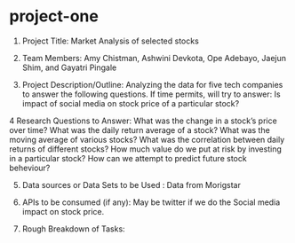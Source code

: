 # project-one

1.  Project Title: Market Analysis of selected stocks

2. Team Members: Amy Chistman, Ashwini Devkota, Ope Adebayo, Jaejun Shim, and Gayatri Pingale

3. Project Description/Outline: 
  Analyzing the data for five tech companies to answer the following questions.
  If time permits, will try to answer: Is impact of social media on stock price of a particular stock?

 4 Research Questions to Answer:
   What was the change in a stock’s price over time?
   What was the daily return average of a stock?
   What was the moving average of various stocks?
   What was the correlation between daily returns of different stocks?
   How much value do we put at risk by investing in a particular stock?
   How can we attempt to predict future stock beheviour?


5. Data sources or Data Sets to be Used  : Data from Morigstar

6. APIs to be consumed (if any): May be twitter if we do the Social media impact on stock price.

7. Rough Breakdown of Tasks:
